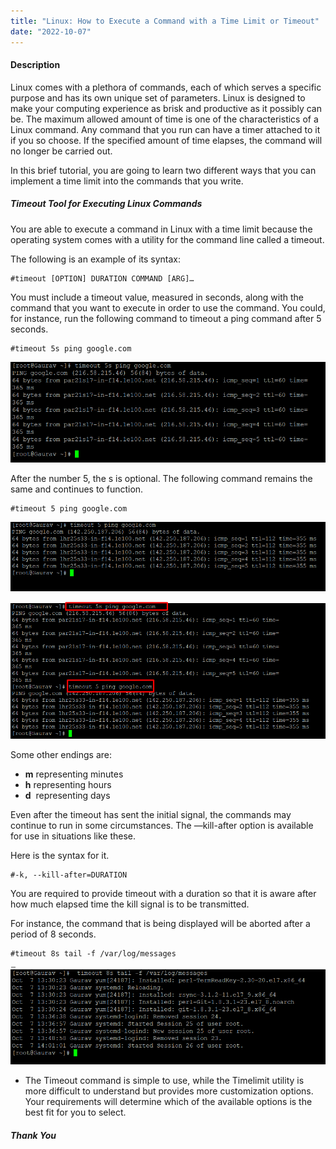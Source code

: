 ```yaml
---
title: "Linux: How to Execute a Command with a Time Limit or Timeout"
date: "2022-10-07"
---
```


#### **Description**  

Linux comes with a plethora of commands, each of which serves a specific purpose and has its own unique set of parameters. Linux is designed to make your computing experience as brisk and productive as it possibly can be. The maximum allowed amount of time is one of the characteristics of a Linux command. Any command that you run can have a timer attached to it if you so choose. If the specified amount of time elapses, the command will no longer be carried out.

In this brief tutorial, you are going to learn two different ways that you can implement a time limit into the commands that you write.

##### **Timeout Tool for Executing Linux Commands**

You are able to execute a command in Linux with a time limit because the operating system comes with a utility for the command line called a timeout.

The following is an example of its syntax:

```
#timeout [OPTION] DURATION COMMAND [ARG]…
```

You must include a timeout value, measured in seconds, along with the command that you want to execute in order to use the command. You could, for instance, run the following command to timeout a ping command after 5 seconds.

```
#timeout 5s ping google.com
```

![](images/image-282.png)

After the number 5, the s is optional. The following command remains the same and continues to function.

```
#timeout 5 ping google.com
```

![](images/image-283.png)

![](images/image-284.png)

Some other endings are:

- **m** representing minutes
- **h** representing hours
- **d**  representing days

Even after the timeout has sent the initial signal, the commands may continue to run in some circumstances. The —kill-after option is available for use in situations like these.

Here is the syntax for it.

```
#-k, --kill-after=DURATION
```

You are required to provide timeout with a duration so that it is aware after how much elapsed time the kill signal is to be transmitted.

For instance, the command that is being displayed will be aborted after a period of 8 seconds.

```
#timeout 8s tail -f /var/log/messages
```

![](images/image-285.png)

- The Timeout command is simple to use, while the Timelimit utility is more difficult to understand but provides more customization options. Your requirements will determine which of the available options is the best fit for you to select.

##### **Thank You**
